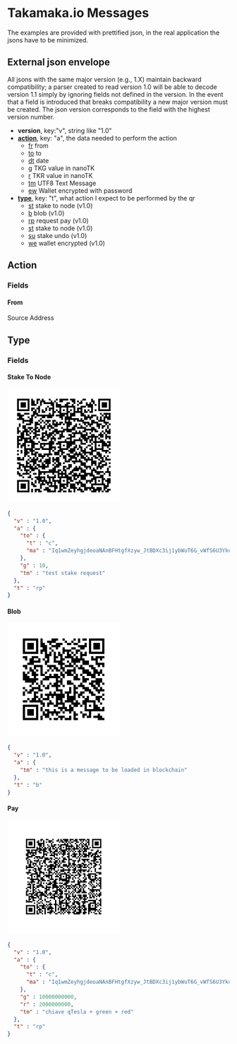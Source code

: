 # Takamaka.io Messages

The examples are provided with prettified json, in the real application the 
jsons have to be minimized.

## External json envelope

All jsons with the same major version (e.g., 1.X) maintain backward 
compatibility; a parser created to read version 1.0 will be able to decode 
version 1.1 simply by ignoring fields not defined in the version. 
In the event that a field is introduced that breaks compatibility a new major 
version must be created. The json version corresponds to the field with the 
highest version number.

- **version**, key:"v", string like "1.0"
- **[action](#Action)**, key: "a", the data needed to perform the action
    - [fr](#From) from
    - [to](#To) to
    - [dt](#Date) date
    - [g](#Green) TKG value in nanoTK
    - [r](#Red) TKR value in nanoTK
    - [tm](#Text-Message) UTF8 Text Message
    - [ew](#Encoded-Wallet) Wallet encrypted with password
- **[type](#Type)**, key: "t", what action I expect to be performed by the qr
    - [st](#Stake-To-Node) stake to node (v1.0)
    - [b](#Blob) blob (v1.0)
    - [rp](#Request-Pay) request pay (v1.0)
    - [st](#Stake-To-Node) stake to node (v1.0)
    - [su](#Steke-Undo) stake undo (v1.0)
    - [we](#Wallet-Encrypted) wallet encrypted (v1.0)

## Action

### Fields

#### From

Source Address


## Type

### Fields

#### Stake To Node

![image](https://github.com/takamaka-dev/messages/blob/master/src/main/resources/img/STAKE.png)

```json
{
  "v" : "1.0",
  "a" : {
    "to" : {
      "t" : "c",
      "ma" : "Iq1wmZeyhgjdeoaNAnBFHtgfXzyw_JtBDXc3ij1ybWuT6G_vWfS6U3YkuBJNYs3r"
    },
    "g" : 10,
    "tm" : "test stake request"
  },
  "t" : "rp"
}
```

#### Blob

![image](https://github.com/takamaka-dev/messages/blob/master/src/main/resources/img/BLOB.png)

```json
{
  "v" : "1.0",
  "a" : {
    "tm" : "this is a message to be loaded in blockchain"
  },
  "t" : "b"
}
```

#### Pay

![image](https://github.com/takamaka-dev/messages/blob/master/src/main/resources/img/PAY.png)

```json
{
  "v" : "1.0",
  "a" : {
    "to" : {
      "t" : "c",
      "ma" : "Iq1wmZeyhgjdeoaNAnBFHtgfXzyw_JtBDXc3ij1ybWuT6G_vWfS6U3YkuBJNYs3r"
    },
    "g" : 10000000000,
    "r" : 2000000000,
    "tm" : "chiave qTesla + green + red"
  },
  "t" : "rp"
}
```

